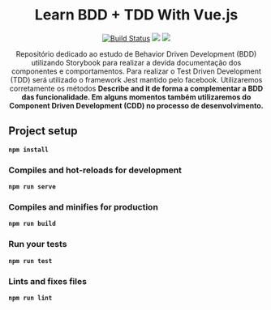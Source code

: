 <h1 align="center">Learn BDD + TDD With Vue.js</h1>

<p align="center">
  <a href="https://travis-ci.org/filipenatanael/vuejs-colorlib-jackson-template"><img src="https://travis-ci.org/filipenatanael/vuejs-colorlib-jackson-template.svg?branch=master" alt="Build Status"></a>
  <a href="https://codeclimate.com/github/filipenatanael/vuejs-colorlib-jackson-template/maintainability"><img src="https://api.codeclimate.com/v1/badges/619a179e781aa96489f2/maintainability" /></a>
    <a href="https://app.codacy.com/project/filipenatanael/vuejs-colorlib-jackson-template/dashboard"><img src="https://api.codacy.com/project/badge/Grade/e7388989c0ce4afa80fa0484ec45ff15" /></a>
</p>

<p align="center">
Repositório dedicado ao estudo de Behavior Driven Development (BDD) utilizando Storybook para realizar a devida documentação dos componentes e comportamentos. Para realizar o Test Driven Development (TDD) será utilizado o framework Jest mantido pelo facebook. Utilizaremos corretamente os métodos <b>Describe<b> and <b>it<b> de forma a complementar a BDD das funcionalidade. Em alguns momentos também utilizaremos do Component Driven Development (CDD) no processo de desenvolvimento.
</p>


## Project setup
```
npm install
```

### Compiles and hot-reloads for development
```
npm run serve
```

### Compiles and minifies for production
```
npm run build
```

### Run your tests
```
npm run test
```

### Lints and fixes files
```
npm run lint
```
